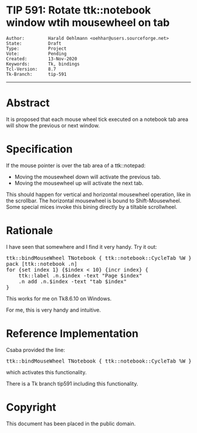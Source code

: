 # TIP 591: Rotate ttk::notebook window wtih mousewheel on tab
	Author:         Harald Oehlmann <oehhar@users.sourceforge.net>
	State:          Draft
	Type:           Project
	Vote:           Pending
	Created:        13-Nov-2020
	Keywords:       Tk, bindings
	Tcl-Version:    8.7
	Tk-Branch:      tip-591
-----

# Abstract

It is proposed that each mouse wheel tick executed on a notebook tab area will show the previous or next window.

# Specification

If the mouse pointer is over the tab area of a ttk::notepad:

   *   Moving the mousewheel down will activate the previous tab.
   *   Moving the mousewheel up will activate the next tab.

This should happen for vertical and horizontal mousewheel operation, like in the scrollbar.
The horizontal mousewheel is bound to Shift-Mousewheel.
Some special mices invoke this bining directly by a tiltable scrollwheel.

# Rationale

I have seen that somewhere and I find it very handy. Try it out:

<pre>
ttk::bindMouseWheel TNotebook { ttk::notebook::CycleTab %W }
pack [ttk::notebook .n]
for {set index 1} {$index < 10} {incr index} {
    ttk::label .n.$index -text "Page $index"
    .n add .n.$index -text "tab $index"
}
</pre>

This works for me on Tk8.6.10 on Windows.

For me, this is very handy and intuitive.

# Reference Implementation

Csaba provided the line:

<pre>
ttk::bindMouseWheel TNotebook { ttk::notebook::CycleTab %W }
</pre>

which activates this functionality.

There is a Tk branch tip591 including this functionality.

# Copyright

This document has been placed in the public domain.
